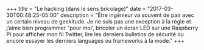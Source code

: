 +++
title = "Le hacking (dans le sens bricolage)"
date = "2017-03-30T00:48:25-05:00"
description = "Être ingénieur va souvent de pair avec un certain niveau de geekitude. Je ne suis pas une exception à la règle et j’aime bien programmer “pour moi’, bricoler un écran LED sur une Raspberry Pi pour afficher mon fil Twitter, lire les derniers bulletins de sécurité ou encore essayer les derniers languages ou frameworks à la mode."
+++
